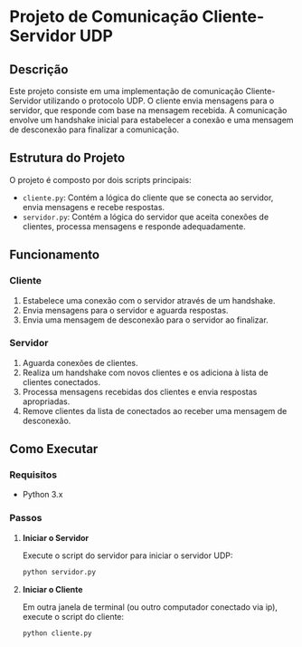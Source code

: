 # Projeto de Comunicação Cliente-Servidor UDP

## Descrição

Este projeto consiste em uma implementação de comunicação Cliente-Servidor utilizando o protocolo UDP. O cliente envia mensagens para o servidor, que responde com base na mensagem recebida. A comunicação envolve um handshake inicial para estabelecer a conexão e uma mensagem de desconexão para finalizar a comunicação.

## Estrutura do Projeto

O projeto é composto por dois scripts principais:

- `cliente.py`: Contém a lógica do cliente que se conecta ao servidor, envia mensagens e recebe respostas.
- `servidor.py`: Contém a lógica do servidor que aceita conexões de clientes, processa mensagens e responde adequadamente.

## Funcionamento

### Cliente

1. Estabelece uma conexão com o servidor através de um handshake.
2. Envia mensagens para o servidor e aguarda respostas.
3. Envia uma mensagem de desconexão para o servidor ao finalizar.

### Servidor

1. Aguarda conexões de clientes.
2. Realiza um handshake com novos clientes e os adiciona à lista de clientes conectados.
3. Processa mensagens recebidas dos clientes e envia respostas apropriadas.
4. Remove clientes da lista de conectados ao receber uma mensagem de desconexão.

## Como Executar

### Requisitos

- Python 3.x

### Passos

1. **Iniciar o Servidor**

   Execute o script do servidor para iniciar o servidor UDP:

   ```sh
   python servidor.py
   ```

2. **Iniciar o Cliente**

   Em outra janela de terminal (ou outro computador conectado via ip), execute o script do cliente:

   ```sh
   python cliente.py
   ```


